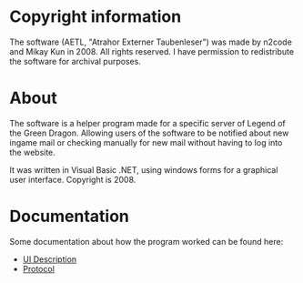 # Copyright information

The software (AETL, "Atrahor Externer Taubenleser") was made by n2code and Mikay Kun in 2008. All rights reserved.
I have permission to redistribute the software for archival purposes.

# About

The software is a helper program made for a specific server of Legend of the Green Dragon. Allowing users of the software
to be notified about new ingame mail or checking manually for new mail without having to log into the website. 

It was written in Visual Basic .NET, using windows forms for a graphical user interface. 
Copyright is 2008. 

# Documentation

Some documentation about how the program worked can be found here:

- [UI Description](./documentation/UI.md)
- [Protocol](./documentation/Protocol.md)